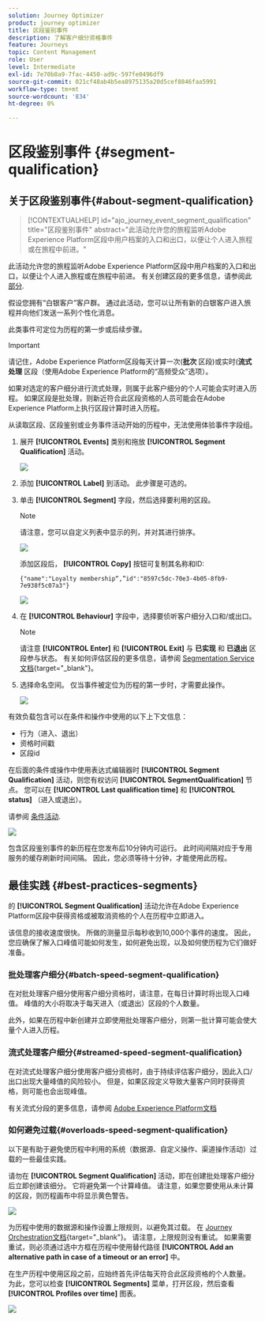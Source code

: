 ```yaml
---
solution: Journey Optimizer
product: journey optimizer
title: 区段鉴别事件
description: 了解客户细分资格事件
feature: Journeys
topic: Content Management
role: User
level: Intermediate
exl-id: 7e70b8a9-7fac-4450-ad9c-597fe0496df9
source-git-commit: 021cf48ab4b5ea8975135a20d5cef8846faa5991
workflow-type: tm+mt
source-wordcount: '834'
ht-degree: 0%

---
```


# 区段鉴别事件 {#segment-qualification}

## 关于区段鉴别事件{#about-segment-qualification}

>[!CONTEXTUALHELP]
>id="ajo_journey_event_segment_qualification"
>title="区段鉴别事件"
>abstract="此活动允许您的旅程监听Adobe Experience Platform区段中用户档案的入口和出口，以便让个人进入旅程或在旅程中前进。"

此活动允许您的旅程监听Adobe Experience Platform区段中用户档案的入口和出口，以便让个人进入旅程或在旅程中前进。 有关创建区段的更多信息，请参阅此 [部分](../segment/about-segments.md).

假设您拥有“白银客户”客户群。 通过此活动，您可以让所有新的白银客户进入旅程并向他们发送一系列个性化消息。

此类事件可定位为历程的第一步或后续步骤。

>[!IMPORTANT]
>
>请记住，Adobe Experience Platform区段每天计算一次(**批次** 区段)或实时(**流式处理** 区段（使用Adobe Experience Platform的“高频受众”选项）。
>
>如果对选定的客户细分进行流式处理，则属于此客户细分的个人可能会实时进入历程。 如果区段是批处理，则新近符合此区段资格的人员可能会在Adobe Experience Platform上执行区段计算时进入历程。
>
>从读取区段、区段鉴别或业务事件活动开始的历程中，无法使用体验事件字段组。


1. 展开 **[!UICONTROL Events]** 类别和拖放 **[!UICONTROL Segment Qualification]** 活动。

   ![](assets/segment5.png)

1. 添加 **[!UICONTROL Label]** 到活动。 此步骤是可选的。

1. 单击 **[!UICONTROL Segment]** 字段，然后选择要利用的区段。

   >[!NOTE]
   >
   >请注意，您可以自定义列表中显示的列，并对其进行排序。

   ![](assets/segment6.png)

   添加区段后， **[!UICONTROL Copy]** 按钮可复制其名称和ID:

   `{"name":"Loyalty membership“,”id":"8597c5dc-70e3-4b05-8fb9-7e938f5c07a3"}`

   ![](assets/segment-copy.png)

1. 在 **[!UICONTROL Behaviour]** 字段中，选择要侦听客户细分入口和/或出口。

   >[!NOTE]
   >
   >请注意 **[!UICONTROL Enter]** 和 **[!UICONTROL Exit]** 与 **已实现** 和 **已退出** 区段参与状态。 有关如何评估区段的更多信息，请参阅 [Segmentation Service文档](https://experienceleague.adobe.com/docs/experience-platform/segmentation/tutorials/evaluate-a-segment.html#interpret-segment-results){target=&quot;_blank&quot;}。

1. 选择命名空间。 仅当事件被定位为历程的第一步时，才需要此操作。

   ![](assets/segment7.png)

有效负载包含可以在条件和操作中使用的以下上下文信息：

* 行为（进入、退出）
* 资格时间戳
* 区段id

在后面的条件或操作中使用表达式编辑器时 **[!UICONTROL Segment Qualification]** 活动，则您有权访问 **[!UICONTROL SegmentQualification]** 节点。 您可以在 **[!UICONTROL Last qualification time]** 和 **[!UICONTROL status]** （进入或退出）。

请参阅 [条件活动](../building-journeys/condition-activity.md#about_condition).

![](assets/segment8.png)

包含区段鉴别事件的新历程在您发布后10分钟内可运行。 此时间间隔对应于专用服务的缓存刷新时间间隔。 因此，您必须等待十分钟，才能使用此历程。

## 最佳实践 {#best-practices-segments}

的 **[!UICONTROL Segment Qualification]** 活动允许在Adobe Experience Platform区段中获得资格或被取消资格的个人在历程中立即进入。

该信息的接收速度很快。 所做的测量显示每秒收到10,000个事件的速度。 因此，您应确保了解入口峰值可能如何发生，如何避免出现，以及如何使历程为它们做好准备。

### 批处理客户细分{#batch-speed-segment-qualification}

在对批处理客户细分使用客户细分资格时，请注意，在每日计算时将出现入口峰值。 峰值的大小将取决于每天进入（或退出）区段的个人数量。

此外，如果在历程中新创建并立即使用批处理客户细分，则第一批计算可能会使大量个人进入历程。

### 流式处理客户细分{#streamed-speed-segment-qualification}

在对流式处理客户细分使用客户细分资格时，由于持续评估客户细分，因此入口/出口出现大量峰值的风险较小。 但是，如果区段定义导致大量客户同时获得资格，则可能也会出现峰值。

有关流式分段的更多信息，请参阅 [Adobe Experience Platform文档](https://experienceleague.adobe.com/docs/experience-platform/segmentation/api/streaming-segmentation.html#api)

### 如何避免过载{#overloads-speed-segment-qualification}

以下是有助于避免使历程中利用的系统（数据源、自定义操作、渠道操作活动）过载的一些最佳实践。

请勿在 **[!UICONTROL Segment Qualification]** 活动，即在创建批处理客户细分后立即创建该细分。 它将避免第一个计算峰值。 请注意，如果您要使用从未计算的区段，则历程画布中将显示黄色警告。

![](assets/segment-error.png)

为历程中使用的数据源和操作设置上限规则，以避免其过载。 在 [Journey Orchestration文档](https://experienceleague.adobe.com/docs/journeys/using/working-with-apis/capping.html){target=&quot;_blank&quot;}。 请注意，上限规则没有重试。 如果需要重试，则必须通过选中方框在历程中使用替代路径 **[!UICONTROL Add an alternative path in case of a timeout or an error]** 中。

在生产历程中使用区段之前，应始终首先评估每天符合此区段资格的个人数量。 为此，您可以检查 **[!UICONTROL Segments]** 菜单，打开区段，然后查看 **[!UICONTROL Profiles over time]** 图表。

![](assets/segment-overload.png)
